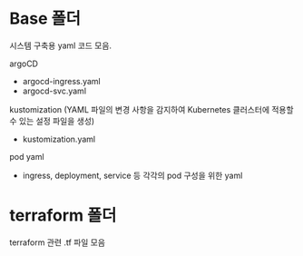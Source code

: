 # Base 폴더
시스템 구축용 yaml 코드 모음.

argoCD 
- argocd-ingress.yaml
- argocd-svc.yaml

kustomization (YAML 파일의 변경 사항을 감지하여 Kubernetes 클러스터에 적용할 수 있는 설정 파일을 생성)
- kustomization.yaml

pod yaml
- ingress, deployment, service 등 각각의 pod 구성을 위한 yaml

# terraform 폴더
terraform 관련 .tf 파일 모음
